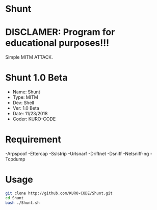 # Shunt

# DISCLAMER: Program for educational purposes!!!
Simple MITM ATTACK.

# Shunt 1.0 Beta

+ Name: Shunt
+ Type: MITM
+ Dev: Shell
+ Ver: 1.0 Beta
+ Date: 11/23/2018
+ Coder: KURO-CODE

#	Requirement

-Arpspoof
-Ettercap
-Sslstrip
-Urlsnarf
-Driftnet
-Dsniff
-Netsniff-ng
-Tcpdump

# Usage
```bash
git clone http://github.com/KURO-CODE/Shunt.git
cd Shunt
bash ./Shunt.sh
```
